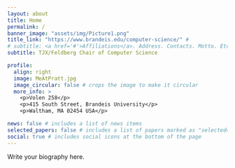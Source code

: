 ```yaml
---
layout: about
title: Home
permalink: /
banner_image: "assets/img/Picture1.png"
title_link: "https://www.brandeis.edu/computer-science/" #
# subtitle: <a href='#'>Affiliations</a>. Address. Contacts. Motto. Etc.
subtitle: TJX/Feldberg Chair of Computer Science

profile:
  align: right
  image: MeAtPratt.jpg
  image_circular: false # crops the image to make it circular
  more_info: >
    <p>Volen 258</p>
    <p>415 South Street, Brandeis University</p>
    <p>Waltham, MA 02454 USA</p>

news: false # includes a list of news items
selected_papers: false # includes a list of papers marked as "selected={true}"
social: true # includes social icons at the bottom of the page
---
```


Write your biography here.
